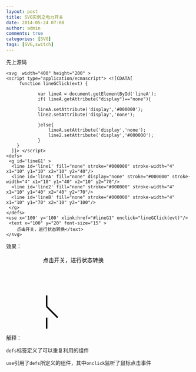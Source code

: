 ```yaml
---
layout: post
title: SVG实例之电力开关
date: 2014-05-24 07:08
author: admin
comments: true
categories: [SVG]
tags: [SVG,switch]
---
```


先上源码
	
	<svg  width="400" height="200" >
	<script type="application/ecmascript"> <![CDATA[
		 function lineGClick(evt) {
	 
				var lineA = document.getElementById('lineA');
				if( lineA.getAttribute("display")=="none"){
					
		 		lineA.setAttribute('display','#000000');
				line2.setAttribute('display','none');
		
				}else{
					lineA.setAttribute('display','none');
					line2.setAttribute('display','#000000');
				}
	    }
	  ]]> </script>
	<defs>
	 <g id='lineG1' >
	  <line id='line1' fill="none" stroke="#000000" stroke-width="4" x1="10" y1="10" x2="10" y2="40"/>
	  <line id='lineA' fill="none" display="none" stroke="#000000" stroke-width="4" x1="10" y1="40" x2="10" y2="70"/>
	  <line id='line2' fill="none" stroke="#000000" stroke-width="4" x1="10" y1="40" x2="40" y2="70"/>
	  <line id='lineB' fill="none" stroke="#000000" stroke-width="4" x1="10" y1="70" x2="10" y2="100"/>
	 </g>
	</defs>
	<use x='100' y='100' xlink:href="#lineG1" onclick="lineGClick(evt)"/>
	 <text x="100" y="20" font-size="15" >
	    点击开关，进行状态转换</text>
	</svg>

效果：

<svg  width="400" height="200" >
<script type="application/ecmascript"> <![CDATA[
 function lineGClick(evt) {
var lineA = document.getElementById('lineA');
if( lineA.getAttribute("display")=="none"){	lineA.setAttribute('display','#000000');
line2.setAttribute('display','none');
}else{
lineA.setAttribute('display','none');
line2.setAttribute('display','#000000');
}
}
  ]]> </script>
<defs>
 <g id='lineG1' >
  <line id='line1' fill="none" stroke="#000000" stroke-width="4" x1="10" y1="10" x2="10" y2="40"/>
  <line id='lineA' fill="none" display="none" stroke="#000000" stroke-width="4" x1="10" y1="40" x2="10" y2="70"/>
  <line id='line2' fill="none" stroke="#000000" stroke-width="4" x1="10" y1="40" x2="40" y2="70"/>
  <line id='lineB' fill="none" stroke="#000000" stroke-width="4" x1="10" y1="70" x2="10" y2="100"/>
 </g>
</defs>
<use x='100' y='100' xlink:href="#lineG1" onclick="lineGClick(evt)"/>
 <text x="100" y="20" font-size="15" >
   点击开关，进行状态转换</text>
</svg>

解释：

`defs`标签定义了可以重复利用的组件

`use`引用了`defs`所定义的组件，其中`onclick`监听了鼠标点击事件